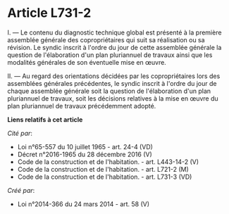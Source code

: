 # Article L731-2

I. ― Le contenu du diagnostic technique global est présenté à la première assemblée générale des copropriétaires qui suit sa
réalisation ou sa révision. Le syndic inscrit à l'ordre du jour de cette assemblée générale la question de l'élaboration d'un
plan pluriannuel de travaux ainsi que les modalités générales de son éventuelle mise en œuvre.

II. ― Au regard des orientations décidées par les copropriétaires lors des assemblées générales précédentes, le syndic
inscrit à l'ordre du jour de chaque assemblée générale soit la question de l'élaboration d'un plan pluriannuel de travaux,
soit les décisions relatives à la mise en œuvre du plan pluriannuel de travaux précédemment adopté.

**Liens relatifs à cet article**

_Cité par_:

  - Loi n°65-557 du 10 juillet 1965 - art. 24-4 (VD)
  - Décret n°2016-1965 du 28 décembre 2016 (V)
  - Code de la construction et de l'habitation. - art. L443-14-2 (V)
  - Code de la construction et de l'habitation. - art. L721-2 (M)
  - Code de la construction et de l'habitation. - art. L731-3 (VD)

_Créé par_:

  - Loi n°2014-366 du 24 mars 2014 - art. 58 (V)
